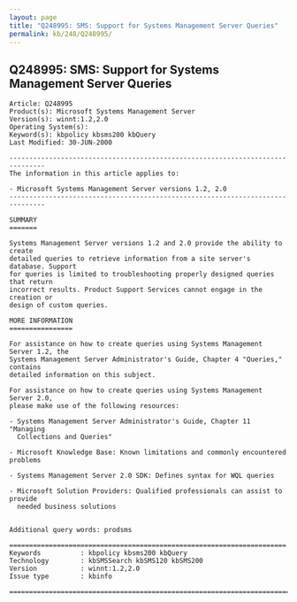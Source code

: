 ```yaml
---
layout: page
title: "Q248995: SMS: Support for Systems Management Server Queries"
permalink: kb/248/Q248995/
---
```


## Q248995: SMS: Support for Systems Management Server Queries

	Article: Q248995
	Product(s): Microsoft Systems Management Server
	Version(s): winnt:1.2,2.0
	Operating System(s): 
	Keyword(s): kbpolicy kbsms200 kbQuery
	Last Modified: 30-JUN-2000
	
	-------------------------------------------------------------------------------
	The information in this article applies to:
	
	- Microsoft Systems Management Server versions 1.2, 2.0 
	-------------------------------------------------------------------------------
	
	SUMMARY
	=======
	
	Systems Management Server versions 1.2 and 2.0 provide the ability to create
	detailed queries to retrieve information from a site server's database. Support
	for queries is limited to troubleshooting properly designed queries that return
	incorrect results. Product Support Services cannot engage in the creation or
	design of custom queries.
	
	MORE INFORMATION
	================
	
	For assistance on how to create queries using Systems Management Server 1.2, the
	Systems Management Server Administrator's Guide, Chapter 4 "Queries," contains
	detailed information on this subject.
	
	For assistance on how to create queries using Systems Management Server 2.0,
	please make use of the following resources:
	
	- Systems Management Server Administrator's Guide, Chapter 11 "Managing
	  Collections and Queries"
	
	- Microsoft Knowledge Base: Known limitations and commonly encountered problems
	
	- Systems Management Server 2.0 SDK: Defines syntax for WQL queries
	
	- Microsoft Solution Providers: Qualified professionals can assist to provide
	  needed business solutions
	
	
	Additional query words: prodsms
	
	======================================================================
	Keywords          : kbpolicy kbsms200 kbQuery 
	Technology        : kbSMSSearch kbSMS120 kbSMS200
	Version           : winnt:1.2,2.0
	Issue type        : kbinfo
	
	=============================================================================
	

